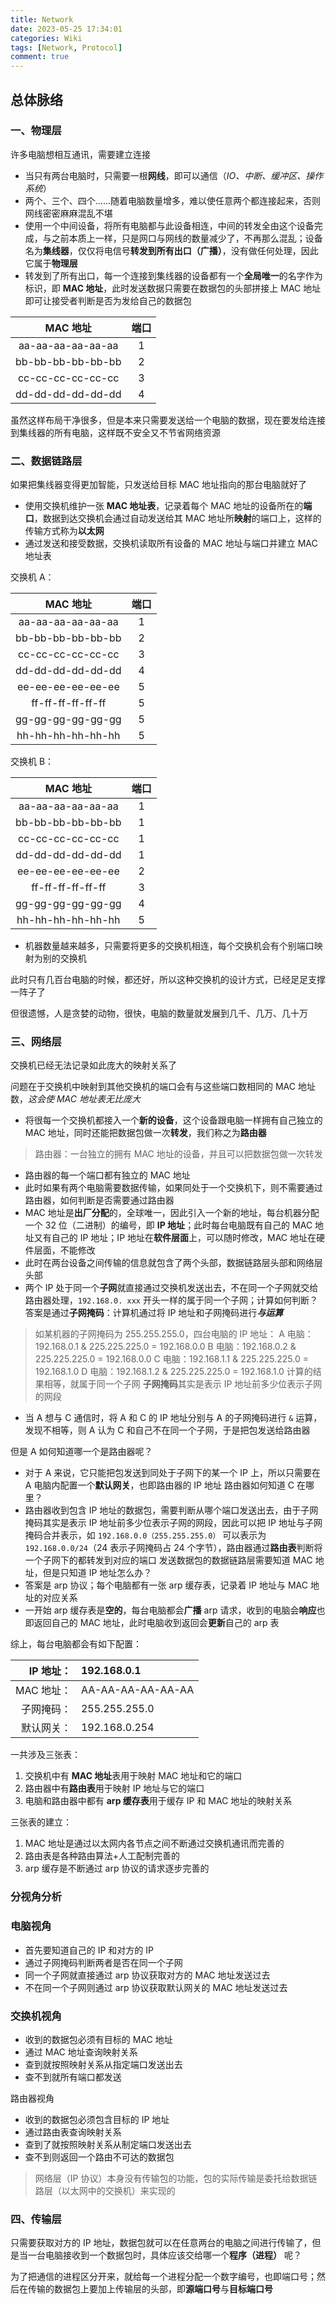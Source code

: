 ```yaml
---
title: Network
date: 2023-05-25 17:34:01
categories: Wiki
tags: [Network, Protocol]
comment: true
---
```


<!-- more -->

## 总体脉络

### 一、物理层

许多电脑想相互通讯，需要建立连接

- 当只有两台电脑时，只需要一根**网线**，即可以通信（*IO、中断、缓冲区、操作系统*）
- 两个、三个、四个……随着电脑数量增多，难以使任意两个都连接起来，否则网线密密麻麻混乱不堪
- 使用一个中间设备，将所有电脑都与此设备相连，中间的转发全由这个设备完成，与之前本质上一样，只是网口与网线的数量减少了，不再那么混乱；设备名为**集线器**，仅仅将电信号**转发到所有出口（广播）**，没有做任何处理，因此它属于**物理层**
- 转发到了所有出口，每一个连接到集线器的设备都有一个**全局唯一**的名字作为标识，即 **MAC 地址**，此时发送数据只需要在数据包的头部拼接上 MAC 地址即可让接受者判断是否为发给自己的数据包

|     MAC 地址      | 端口 |
| :---------------: | :--: |
| aa-aa-aa-aa-aa-aa |  1   |
| bb-bb-bb-bb-bb-bb |  2   |
| cc-cc-cc-cc-cc-cc |  3   |
| dd-dd-dd-dd-dd-dd |  4   |

虽然这样布局干净很多，但是本来只需要发送给一个电脑的数据，现在要发给连接到集线器的所有电脑，这样既不安全又不节省网络资源

### 二、数据链路层

如果把集线器变得更加智能，只发送给目标 MAC 地址指向的那台电脑就好了

- 使用交换机维护一张 **MAC 地址表**，记录着每个 MAC 地址的设备所在的**端口**，数据到达交换机会通过自动发送给其 MAC 地址所**映射**的端口上，这样的传输方式称为**以太网**
- 通过发送和接受数据，交换机读取所有设备的 MAC 地址与端口并建立 MAC 地址表

交换机 A：

|     MAC 地址      | 端口 |
| :---------------: | :--: |
| aa-aa-aa-aa-aa-aa |  1   |
| bb-bb-bb-bb-bb-bb |  2   |
| cc-cc-cc-cc-cc-cc |  3   |
| dd-dd-dd-dd-dd-dd |  4   |
| ee-ee-ee-ee-ee-ee |  5   |
| ff-ff-ff-ff-ff-ff |  5   |
| gg-gg-gg-gg-gg-gg |  5   |
| hh-hh-hh-hh-hh-hh |  5   |

 交换机 B：

|     MAC 地址      | 端口 |
| :---------------: | :--: |
| aa-aa-aa-aa-aa-aa |  1   |
| bb-bb-bb-bb-bb-bb |  1   |
| cc-cc-cc-cc-cc-cc |  1   |
| dd-dd-dd-dd-dd-dd |  1   |
| ee-ee-ee-ee-ee-ee |  2   |
| ff-ff-ff-ff-ff-ff |  3   |
| gg-gg-gg-gg-gg-gg |  4   |
| hh-hh-hh-hh-hh-hh |  5   |

- 机器数量越来越多，只需要将更多的交换机相连，每个交换机会有个别端口映射为别的交换机

此时只有几百台电脑的时候，都还好，所以这种交换机的设计方式，已经足足支撑一阵子了

但很遗憾，人是贪婪的动物，很快，电脑的数量就发展到几千、几万、几十万

### 三、网络层

交换机已经无法记录如此庞大的映射关系了

问题在于交换机中映射到其他交换机的端口会有与这些端口数相同的 MAC 地址数，*这会使 MAC 地址表无比庞大*

- 将很每一个交换机都接入一个**新的设备**，这个设备跟电脑一样拥有自己独立的 MAC 地址，同时还能把数据包做一次**转发**，我们称之为**路由器**

> 路由器：一台独立的拥有 MAC 地址的设备，并且可以把数据包做一次转发

- 路由器的每一个端口都有独立的 MAC 地址
- 此时如果有两个电脑需要数据传输，如果同处于一个交换机下，则不需要通过路由器，如何判断是否需要通过路由器
- MAC 地址是**出厂分配**的，全球唯一，因此引入一个新的地址，每台机器分配一个 32 位（二进制）的编号，即 **IP 地址**；此时每台电脑既有自己的 MAC 地址又有自己的 IP 地址；IP 地址在**软件层面**上，可以随时修改，MAC 地址在硬件层面，不能修改
- 此时在两台设备之间传输的信息就包含了两个头部，数据链路层头部和网络层头部
- 两个 IP 处于同一个**子网**就直接通过交换机发送出去，不在同一个子网就交给路由器处理，`192.168.0. xxx` 开头一样的属于同一个子网；计算如何判断？答案是通过**子网掩码**：计算机通过将 IP 地址和子网掩码进行***与运算***

> 如某机器的子网掩码为 255.255.255.0，四台电脑的 IP 地址：
> A 电脑：192.168.0.1 & 225.225.225.0 = 192.168.0.0
> B 电脑：192.168.0.2 & 225.225.225.0 = 192.168.0.0
> C 电脑：192.168.1.1 & 225.225.225.0 = 192.168.1.0
> D 电脑：192.168.1.2 & 225.225.225.0 = 192.168.1.0
> 计算的结果相等，就属于同一个子网
>**子网掩码**其实是表示 IP 地址前多少位表示子网的网段

- 当 A 想与 C 通信时，将 A 和 C 的 IP 地址分别与 A 的子网掩码进行 `&` 运算，发现不相等，则 A 认为 C 和自己不在同一个子网，于是把包发送给路由器

但是 A 如何知道哪一个是路由器呢？

- 对于 A 来说，它只能把包发送到同处于子网下的某一个 IP 上，所以只需要在 A 电脑内配置一个**默认网关**，也即路由器的 IP 地址
路由器如何知道 C 在哪里？
- 路由器收到包含 IP 地址的数据包，需要判断从哪个端口发送出去，由于子网掩码其实是表示 IP 地址前多少位表示子网的网段，因此可以把 IP 地址与子网掩码合并表示，如 `192.168.0.0（255.255.255.0）` 可以表示为 `192.168.0.0/24`（24 表示子网掩码占 24 个字节），路由器通过**路由表**判断将一个子网下的都转发到对应的端口
发送数据包的数据链路层需要知道 MAC 地址，但是只知道 IP 地址怎么办？
- 答案是 arp 协议；每个电脑都有一张 arp 缓存表，记录着 IP 地址与 MAC 地址的对应关系
- 一开始 arp 缓存表是**空的**，每台电脑都会**广播** arp 请求，收到的电脑会**响应**也即返回自己的 MAC 地址，此时电脑收到返回会**更新**自己的 arp 表

综上，每台电脑都会有如下配置：

|  IP 地址： | 192.168.0.1       |
| ---------: | :---------------- |
| MAC 地址： | AA-AA-AA-AA-AA-AA |
| 子网掩码： | 255.255.255.0     |
| 默认网关： | 192.168.0.254     |

一共涉及三张表：

1. 交换机中有 **MAC 地址**表用于映射 MAC 地址和它的端口
2. 路由器中有**路由表**用于映射 IP 地址与它的端口
3. 电脑和路由器中都有 **arp 缓存表**用于缓存 IP 和 MAC 地址的映射关系

三张表的建立：

1. MAC 地址是通过以太网内各节点之间不断通过交换机通讯而完善的
2. 路由表是各种路由算法+人工配制完善的
3. arp 缓存是不断通过 arp 协议的请求逐步完善的

### 分视角分析

### 电脑视角

- 首先要知道自己的 IP 和对方的 IP
- 通过子网掩码判断两者是否在同一个子网
- 同一个子网就直接通过 arp 协议获取对方的 MAC 地址发送过去
- 不在同一个子网则通过 arp 协议获取默认网关的 MAC 地址发送过去

### 交换机视角

- 收到的数据包必须有目标的 MAC 地址
- 通过 MAC 地址查询映射关系
- 查到就按照映射关系从指定端口发送出去
- 查不到就所有端口都发送

路由器视角

- 收到的数据包必须包含目标的 IP 地址
- 通过路由表查询映射关系
- 查到了就按照映射关系从制定端口发送出去
- 查不到则返回一个路由不可达的数据包

> 网络层（IP 协议）本身没有传输包的功能，包的实际传输是委托给数据链路层（以太网中的交换机）来实现的

### 四、传输层

只需要获取对方的 IP 地址，数据包就可以在任意两台的电脑之间进行传输了，但是当一台电脑接收到一个数据包时，具体应该交给哪一个**程序（进程）** 呢？

为了把通信的进程区分开来，就给每一个进程分配一个数字编号，也即端口号；然后在传输的数据包上要加上传输层的头部，即**源端口号**与**目标端口号**
